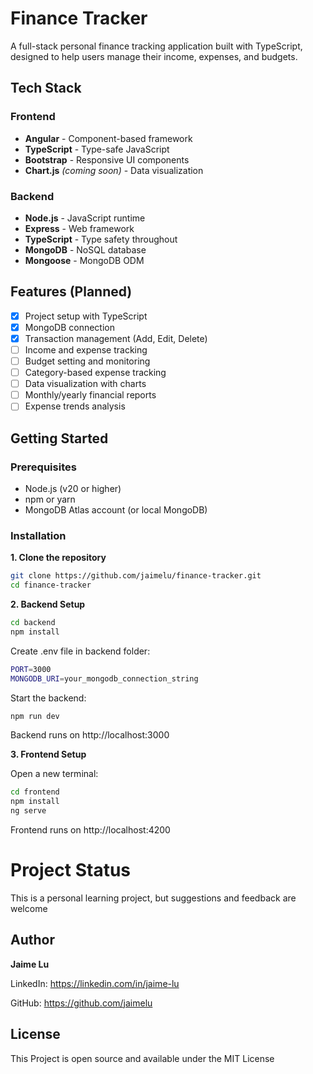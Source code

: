 # Finance Tracker

A full-stack personal finance tracking application built with TypeScript, designed to help users manage their income, expenses, and budgets.

## Tech Stack

### Frontend
- **Angular** - Component-based framework
- **TypeScript** - Type-safe JavaScript
- **Bootstrap** - Responsive UI components
- **Chart.js** *(coming soon)* - Data visualization

### Backend
- **Node.js** - JavaScript runtime
- **Express** - Web framework
- **TypeScript** - Type safety throughout
- **MongoDB** - NoSQL database
- **Mongoose** - MongoDB ODM

## Features (Planned)

- [x] Project setup with TypeScript
- [x] MongoDB connection
- [x] Transaction management (Add, Edit, Delete)
- [ ] Income and expense tracking
- [ ] Budget setting and monitoring
- [ ] Category-based expense tracking
- [ ] Data visualization with charts
- [ ] Monthly/yearly financial reports
- [ ] Expense trends analysis

##  Getting Started

### Prerequisites
- Node.js (v20 or higher)
- npm or yarn
- MongoDB Atlas account (or local MongoDB)

### Installation

**1. Clone the repository**

```bash
git clone https://github.com/jaimelu/finance-tracker.git
cd finance-tracker

```
**2. Backend Setup**
```bash
cd backend
npm install
```

Create .env file in backend folder:

```bash
PORT=3000
MONGODB_URI=your_mongodb_connection_string
```

Start the backend:

```bash
npm run dev
```
Backend runs on http://localhost:3000

**3. Frontend Setup**

Open a new terminal:

```bash
cd frontend
npm install
ng serve
```
Frontend runs on http://localhost:4200

# Project Status
This is a personal learning project, but suggestions and feedback are welcome

## Author

**Jaime Lu**

LinkedIn: https://linkedin.com/in/jaime-lu

GitHub: https://github.com/jaimelu

## License
This Project is open source and available under the MIT License